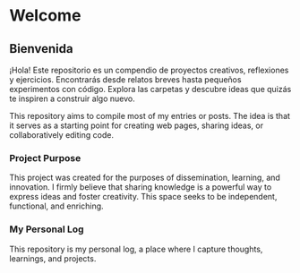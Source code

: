# Welcome

## Bienvenida

¡Hola! Este repositorio es un compendio de proyectos creativos, reflexiones y
ejercicios. Encontrarás desde relatos breves hasta pequeños experimentos con
código. Explora las carpetas y descubre ideas que quizás te inspiren a
construir algo nuevo.

This repository aims to compile most of my entries or posts. The idea is that it serves as a starting point for creating web pages, sharing ideas, or collaboratively editing code.

### Project Purpose

This project was created for the purposes of dissemination, learning, and innovation. I firmly believe that sharing knowledge is a powerful way to express ideas and foster creativity. This space seeks to be independent, functional, and enriching.

### My Personal Log

This repository is my personal log, a place where I capture thoughts, learnings, and projects.
